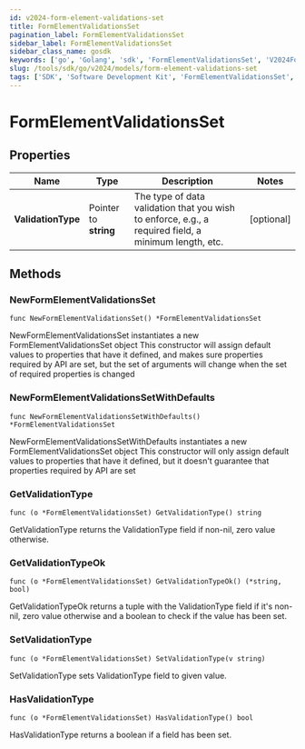 ```yaml
---
id: v2024-form-element-validations-set
title: FormElementValidationsSet
pagination_label: FormElementValidationsSet
sidebar_label: FormElementValidationsSet
sidebar_class_name: gosdk
keywords: ['go', 'Golang', 'sdk', 'FormElementValidationsSet', 'V2024FormElementValidationsSet'] 
slug: /tools/sdk/go/v2024/models/form-element-validations-set
tags: ['SDK', 'Software Development Kit', 'FormElementValidationsSet', 'V2024FormElementValidationsSet']
---
```


# FormElementValidationsSet

## Properties

Name | Type | Description | Notes
------------ | ------------- | ------------- | -------------
**ValidationType** | Pointer to **string** | The type of data validation that you wish to enforce, e.g., a required field, a minimum length, etc. | [optional] 

## Methods

### NewFormElementValidationsSet

`func NewFormElementValidationsSet() *FormElementValidationsSet`

NewFormElementValidationsSet instantiates a new FormElementValidationsSet object
This constructor will assign default values to properties that have it defined,
and makes sure properties required by API are set, but the set of arguments
will change when the set of required properties is changed

### NewFormElementValidationsSetWithDefaults

`func NewFormElementValidationsSetWithDefaults() *FormElementValidationsSet`

NewFormElementValidationsSetWithDefaults instantiates a new FormElementValidationsSet object
This constructor will only assign default values to properties that have it defined,
but it doesn't guarantee that properties required by API are set

### GetValidationType

`func (o *FormElementValidationsSet) GetValidationType() string`

GetValidationType returns the ValidationType field if non-nil, zero value otherwise.

### GetValidationTypeOk

`func (o *FormElementValidationsSet) GetValidationTypeOk() (*string, bool)`

GetValidationTypeOk returns a tuple with the ValidationType field if it's non-nil, zero value otherwise
and a boolean to check if the value has been set.

### SetValidationType

`func (o *FormElementValidationsSet) SetValidationType(v string)`

SetValidationType sets ValidationType field to given value.

### HasValidationType

`func (o *FormElementValidationsSet) HasValidationType() bool`

HasValidationType returns a boolean if a field has been set.


